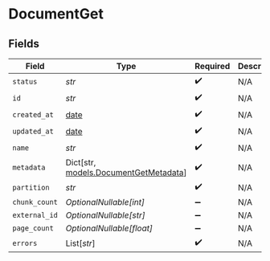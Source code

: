 # DocumentGet


## Fields

| Field                                                                     | Type                                                                      | Required                                                                  | Description                                                               |
| ------------------------------------------------------------------------- | ------------------------------------------------------------------------- | ------------------------------------------------------------------------- | ------------------------------------------------------------------------- |
| `status`                                                                  | *str*                                                                     | :heavy_check_mark:                                                        | N/A                                                                       |
| `id`                                                                      | *str*                                                                     | :heavy_check_mark:                                                        | N/A                                                                       |
| `created_at`                                                              | [date](https://docs.python.org/3/library/datetime.html#date-objects)      | :heavy_check_mark:                                                        | N/A                                                                       |
| `updated_at`                                                              | [date](https://docs.python.org/3/library/datetime.html#date-objects)      | :heavy_check_mark:                                                        | N/A                                                                       |
| `name`                                                                    | *str*                                                                     | :heavy_check_mark:                                                        | N/A                                                                       |
| `metadata`                                                                | Dict[str, [models.DocumentGetMetadata](../models/documentgetmetadata.md)] | :heavy_check_mark:                                                        | N/A                                                                       |
| `partition`                                                               | *str*                                                                     | :heavy_check_mark:                                                        | N/A                                                                       |
| `chunk_count`                                                             | *OptionalNullable[int]*                                                   | :heavy_minus_sign:                                                        | N/A                                                                       |
| `external_id`                                                             | *OptionalNullable[str]*                                                   | :heavy_minus_sign:                                                        | N/A                                                                       |
| `page_count`                                                              | *OptionalNullable[float]*                                                 | :heavy_minus_sign:                                                        | N/A                                                                       |
| `errors`                                                                  | List[*str*]                                                               | :heavy_check_mark:                                                        | N/A                                                                       |